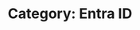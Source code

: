 ---
layout: category
title: "Category: Entra ID"
description: Showing all posts with the category 'Entra ID'
category: entra-id
permalink: /category/entra-id/
---